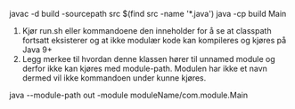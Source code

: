 javac -d build -sourcepath src $(find src -name '*.java')
java -cp build Main

1. Kjør run.sh eller kommandoene den inneholder for å se at classpath fortsatt eksisterer og at ikke modulær kode kan kompileres og kjøres på Java 9+
2. Legg merkee til hvordan denne klassen hører til unnamed module og derfor ikke kan kjøres med module-path. Modulen har ikke et navn dermed vil ikke kommandoen under kunne kjøres.
 
 java --module-path out -module moduleName/com.module.Main

